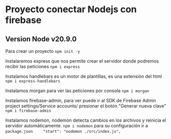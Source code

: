 # Proyecto conectar Nodejs con firebase

## Version Node v20.9.0

Para crear un proyecto
`npm init -y`

Instalaremos express que nos permite crear el servidor donde podremos recibir las peticiones
`npm i express`

Instalamos handlebars es un motor de plantillas, es una extensión del html
`npm i express-handlebars`

Instalamos morgan para ver las peticiones por consola
`npm i morgan`

Instalamos firebase-admin, para ver puede ir al SDK de Firebase Admin project settings/Service accounts/ presionar el botón "Generar nueva clave"
`npm i firebase-admin`

Instalamos nodemon, nodemon detecta cambios en los archivos y reinicia el servidor automáticamente.
`npm i nodemon`
para su configuración ir a `package.json` 
`    "start": "nodemon ./src/index.js",`